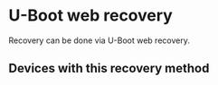 # U-Boot web recovery

Recovery can be done via U-Boot web recovery.

## Devices with this recovery method
